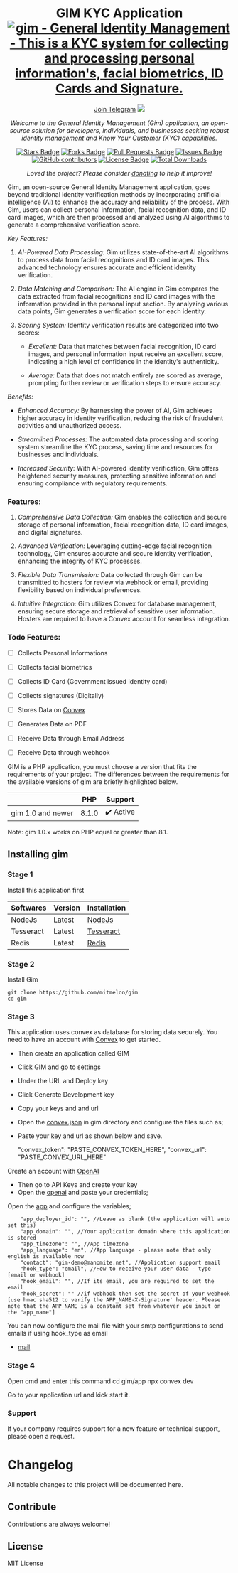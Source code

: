 <h1 align="center">GIM KYC Application
<a href="#" target="_blank"><img src="https://github.com/mitmelon/gim/assets/55149512/c4f67659-a5c6-441e-b7d6-59b6bd47a404" alt="gim - General Identity Management - This is a KYC system for collecting and processing personal information's, facial biometrics, ID Cards and Signature."></a></h1>
<div align="center">
<a href="https://t.me/+7jfbiGKhn55iODlk">Join Telegram</a>
<a href="https://twitter.com/manomitehq" ><img src="https://img.shields.io/twitter/follow/manomitehq.svg?style=social" /> </a>
<br>

<i>Welcome to the General Identity Management (Gim) application, an open-source solution for developers, individuals, and businesses seeking robust identity management and Know Your Customer (KYC) capabilities.</i>

<a href="https://github.com/mitmelon/gim/stargazers"><img src="https://img.shields.io/github/stars/mitmelon/gim" alt="Stars Badge"/></a>
<a href="https://github.com/mitmelon/gim/network/members"><img src="https://img.shields.io/github/forks/mitmelon/gim" alt="Forks Badge"/></a>
<a href="https://github.com/mitmelon/gim/pulls"><img src="https://img.shields.io/github/issues-pr/mitmelon/gim" alt="Pull Requests Badge"/></a>
<a href="https://github.com/mitmelon/gim/issues"><img src="https://img.shields.io/github/issues/mitmelon/gim" alt="Issues Badge"/></a>
<a href="https://github.com/mitmelon/gim/graphs/contributors"><img alt="GitHub contributors" src="https://img.shields.io/github/contributors/mitmelon/gim?color=2b9348"></a>
<a href="https://github.com/mitmelon/gim/blob/master/LICENSE"><img src="https://img.shields.io/github/license/mitmelon/gim?color=2b9348" alt="License Badge"/></a> [![Total Downloads](http://poser.pugx.org/mitmelon/gim/downloads)](https://packagist.org/packages/mitmelon/gim)

<i>Loved the project? Please consider [donating](https://paypal.me/mitmelon) to help it improve!</i>

</div>

Gim, an open-source General Identity Management application, goes beyond traditional identity verification methods by incorporating artificial intelligence (AI) to enhance the accuracy and reliability of the process. With Gim, users can collect personal information, facial recognition data, and ID card images, which are then processed and analyzed using AI algorithms to generate a comprehensive verification score.

*Key Features:*

1. *AI-Powered Data Processing:* Gim utilizes state-of-the-art AI algorithms to process data from facial recognitions and ID card images. This advanced technology ensures accurate and efficient identity verification.

2. *Data Matching and Comparison:* The AI engine in Gim compares the data extracted from facial recognitions and ID card images with the information provided in the personal input section. By analyzing various data points, Gim generates a verification score for each identity.

3. *Scoring System:* Identity verification results are categorized into two scores:
   - *Excellent:* Data that matches between facial recognition, ID card images, and personal information input receive an excellent score, indicating a high level of confidence in the identity's authenticity.

   - *Average:* Data that does not match entirely are scored as average, prompting further review or verification steps to ensure accuracy.


*Benefits:*

- *Enhanced Accuracy:* By harnessing the power of AI, Gim achieves higher accuracy in identity verification, reducing the risk of fraudulent activities and unauthorized access.
  
- *Streamlined Processes:* The automated data processing and scoring system streamline the KYC process, saving time and resources for businesses and individuals.

- *Increased Security:* With AI-powered identity verification, Gim offers heightened security measures, protecting sensitive information and ensuring compliance with regulatory requirements.


### Features:

1. *Comprehensive Data Collection:* Gim enables the collection and secure storage of personal information, facial recognition data, ID card images, and digital signatures.

2. *Advanced Verification:* Leveraging cutting-edge facial recognition technology, Gim ensures accurate and secure identity verification, enhancing the integrity of KYC processes.

3. *Flexible Data Transmission:* Data collected through Gim can be transmitted to hosters for review via webhook or email, providing flexibility based on individual preferences.

4. *Intuitive Integration:* Gim utilizes Convex for database management, ensuring secure storage and retrieval of sensitive user information. Hosters are required to have a Convex account for seamless integration.


### Todo Features:

  - [ ] Collects Personal Informations
  - [ ] Collects facial biometrics
  - [ ] Collects ID Card (Government issued identity card)
  - [ ] Collects signatures (Digitally)
  - [ ] Stores Data on [Convex](https://dashboard.convex.dev/)
  - [ ] Generates Data on PDF
  - [ ] Receive Data through Email Address
  - [ ] Receive Data through webhook


GIM is a PHP application, you must choose a version that fits the requirements of your project. The differences between the requirements for the available versions of gim are briefly highlighted below.

|                                                              | PHP     | Support                  |
|--------------------------------------------------------------|---------|--------------------------|
| gim 1.0 and newer                                            | 8.1.0   | :heavy_check_mark: Active|

Note: gim 1.0.x works on PHP equal or greater than 8.1.


## Installing gim

<h3>Stage 1</h3>

Install this application first

|    Softwares                                                 | Version | Installation                                              |
|--------------------------------------------------------------|---------|---------------------------------------------------------- |
| NodeJs                                                       | Latest  | [NodeJs ](https://nodejs.org/en)|
| Tesseract                                                    | Latest  | [Tesseract](https://tesseract-ocr.github.io/tessdoc/Installation.html)       |
| Redis                                                        | Latest  | [Redis ](https://redis.io/download/)                      |

<h3>Stage 2</h3>

Install Gim

    git clone https://github.com/mitmelon/gim
    cd gim

<h3>Stage 3</h3>

This application uses convex as database for storing data securely. You need to have an account with [Convex](https://dashboard.convex.dev/) to get started. 

- Then create an application called GIM
- Click GIM and go to settings
- Under the URL and Deploy key
- Click Generate Development key
- Copy your keys and and url
- Open the [convex.json](settings/config/convex.json) in gim directory and configure the files such as;
- Paste your key and url as shown below and save.

    "convex_token": "PASTE_CONVEX_TOKEN_HERE",
    "convex_url": "PASTE_CONVEX_URL_HERE"


Create an account with [OpenAI](https://platform.openai.com/apps)

- Then go to API Keys and create your key
- Open the [openai](settings/config/openai.json) and paste your credentials;


Open the [app](settings/config/app.json) and configure the variables;

        "app_deployer_id": "", //Leave as blank (the application will auto set this)
        "app_domain": "", //Your application domain where this application is stored
        "app_timezone": "", //App timezone
        "app_language": "en", //App language - please note that only english is available now
        "contact": "gim-demo@manomite.net", //Application support email
        "hook_type": "email", //How to receive your user data - type [email or webhook] 
        "hook_email": "", //If its email, you are required to set the email
        "hook_secret": "" //if webhook then set the secret of your webhook [use hmac sha512 to verify the APP_NAME-X-Signature' header. Please note that the APP_NAME is a constant set from whatever you input on the "app_name"]


You can now configure the mail file with your smtp configurations to send emails if using hook_type as email
- [mail](settings/config/mail.json)

<h3>Stage 4</h3>

Open cmd and enter this command
    cd gim/app
    npx convex dev

Go to your application url and kick start it.

### Support

If your company requires support for a new feature or technical support, please open a request.

# Changelog

All notable changes to this project will be documented here.

## Contribute

Contributions are always welcome!

## License

MIT License

